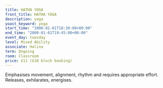 ```yaml
---
title: HATHA YOGA
front_title: HATHA YOGA
description: yoga
yoast_keyword: yoga
start_time: "2000-01-01T18:30:00+00:00"
end_time: "2000-01-01T19:45:00+00:00"
event_day: tuesday
level: Mixed Ability
associate: Halina
term: Ongoing
room: Classroom
price: £11 (£10 block booking)
---
```

Emphasises movement, alignment, rhythm and requires appropriate effort. Releases, exhilarates,  energises.
